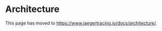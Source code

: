# Architecture

This page has moved to https://www.jaegertracing.io/docs/architecture/.

<script type="text/javascript">
    to_netlify('https://www.jaegertracing.io/docs/architecture/');
</script>
